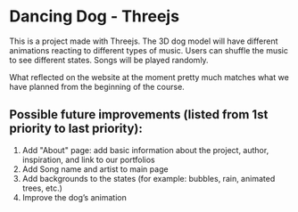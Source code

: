 # Dancing Dog - Threejs

This is a project made with Threejs. The 3D dog model will have different animations reacting to different types of music. Users can shuffle the music to see different states. Songs will be played randomly.

What reflected on the website at the moment pretty much matches what we have planned from the beginning of the course.

## Possible future improvements (listed from 1st priority to last priority):
1. Add "About" page: add basic information about the project, author, inspiration, and link to our portfolios
2. Add Song name and artist to main page 
3. Add backgrounds to the states (for example: bubbles, rain, animated trees, etc.)
4. Improve the dog’s animation
